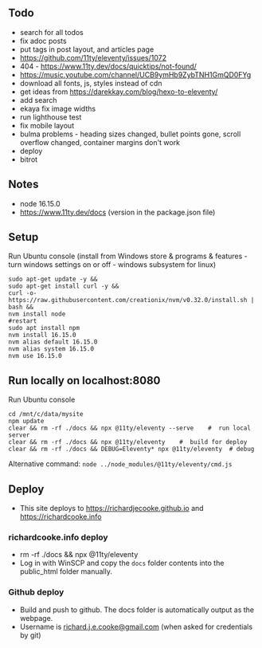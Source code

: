 ## Todo
- search for all todos
- fix adoc posts
- put tags in post layout, and articles page
- https://github.com/11ty/eleventy/issues/1072
- 404 - https://www.11ty.dev/docs/quicktips/not-found/
- https://music.youtube.com/channel/UCB9ymHb9ZybTNH1GmQD0FYg
- download all fonts, js, styles instead of cdn
- get ideas from https://darekkay.com/blog/hexo-to-eleventy/
- add search
- ekaya fix image widths
- run lighthouse test
- fix mobile layout
- bulma problems - heading sizes changed, bullet points gone, scroll overflow changed, container margins don't work
- deploy
- bitrot

## Notes
- node 16.15.0
- https://www.11ty.dev/docs (version in the package.json file)

## Setup
Run Ubuntu console (install from Windows store & programs & features - turn windows settings on or off - windows subsystem for linux)
```
sudo apt-get update -y &&
sudo apt-get install curl -y &&
curl -o- https://raw.githubusercontent.com/creationix/nvm/v0.32.0/install.sh | bash &&
nvm install node
#restart
sudo apt install npm
nvm install 16.15.0
nvm alias default 16.15.0
nvm alias system 16.15.0
nvm use 16.15.0
```

## Run locally on localhost:8080
Run Ubuntu console
```
cd /mnt/c/data/mysite
npm update
clear && rm -rf ./docs && npx @11ty/eleventy --serve    #  run local server
clear && rm -rf ./docs && npx @11ty/eleventy    #  build for deploy
clear && rm -rf ./docs && DEBUG=Eleventy* npx @11ty/eleventy  # debug
```

Alternative command: `node ../node_modules/@11ty/eleventy/cmd.js`

## Deploy
- This site deploys to https://richardjecooke.github.io and https://richardcooke.info

### richardcooke.info deploy
- rm -rf ./docs && npx @11ty/eleventy
- Log in with WinSCP and copy the `docs` folder contents into the public_html folder manually.

### Github deploy
- Build and push to github. The docs folder is automatically output as the webpage.
- Username is richard.j.e.cooke@gmail.com (when asked for credentials by git)